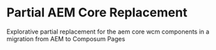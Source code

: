 # Partial AEM Core Replacement

Explorative partial replacement for the aem core wcm components in a migration from AEM to Composum Pages
